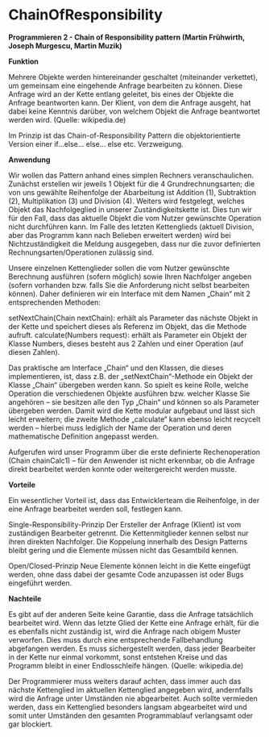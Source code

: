 # ChainOfResponsibility
**Programmieren 2 - Chain of Responsibility pattern (Martin Frühwirth, Joseph Murgescu, Martin Muzik)**

**Funktion**

Mehrere Objekte werden hintereinander geschaltet (miteinander verkettet), um gemeinsam eine eingehende Anfrage bearbeiten zu können. 
Diese Anfrage wird an der Kette entlang geleitet, bis eines der Objekte die Anfrage beantworten kann. 
Der Klient, von dem die Anfrage ausgeht, hat dabei keine Kenntnis darüber, von welchem Objekt die Anfrage beantwortet werden wird.
(Quelle: wikipedia.de)

Im Prinzip ist das Chain-of-Responsibility Pattern die objektorientierte Version einer if...else... else... else etc. Verzweigung.

**Anwendung**

Wir wollen das Pattern anhand eines simplen Rechners veranschaulichen. Zunächst erstellen wir jeweils 1 Objekt für die 4 Grundrechnungsarten;
die von uns gewählte Reihenfolge der Abarbeitung ist Addition (1), Subtraktion (2), Multiplikation (3) und Division (4).
Weiters wird festgelegt, welches Objekt das Nachfolgeglied in unserer Zuständigkeitskette ist. Dies tun wir für den Fall, dass das aktuelle
Objekt die vom Nutzer gewünschte Operation nicht durchführen kann. Im Falle des letzten Kettenglieds (aktuell Division, aber das Programm
kann nach Belieben erweitert werden) wird bei Nichtzuständigkeit die Meldung ausgegeben, dass nur die zuvor definierten
Rechnungsarten/Operationen zulässig sind.

Unsere einzelnen Kettenglieder sollen die vom Nutzer gewünschte Berechnung ausführen (sofern möglich) sowie Ihren Nachfolger angeben (sofern
vorhanden bzw. falls Sie die Anforderung nicht selbst bearbeiten können). Daher definieren wir ein Interface mit dem Namen „Chain“ mit 2
entsprechenden Methoden:

setNextChain(Chain nextChain): erhält als Parameter das nächste Objekt in der Kette und speichert dieses als Referenz im Objekt, das die
Methode aufruft.
calculate(Numbers request): erhält als Parameter ein Objekt der Klasse Numbers, dieses besteht aus 2 Zahlen und einer Operation (auf diesen
Zahlen).

Das praktische am Interface „Chain“ und den Klassen, die dieses implementieren, ist, dass z.B. der „setNextChain“-Methode ein Objekt der
Klasse „Chain“ übergeben werden kann.
So spielt es keine Rolle, welche Operation die verschiedenen Objekte ausführen bzw. welcher Klasse Sie angehören – sie besitzen alle den Typ
„Chain“ und können so als Parameter übergeben werden.
Damit wird die Kette modular aufgebaut und lässt sich leicht erweitern; die zweite Methode „calculate“ kann ebenso leicht recycelt werden – 
hierbei muss lediglich der Name der Operation und deren mathematische Definition angepasst werden.

Aufgerufen wird unser Programm über die erste definierte Rechenoperation  (Chain chainCalc1) – für den Anwender ist nicht erkennbar, ob die
Anfrage direkt bearbeitet werden konnte oder weitergereicht werden musste.

**Vorteile**

Ein wesentlicher Vorteil ist, dass das Entwicklerteam die Reihenfolge, in der eine Anfrage bearbeitet werden soll, festlegen kann. 

Single-Responsibility-Prinzip
Der Ersteller der Anfrage (Klient) ist vom zuständigen Bearbeiter getrennt. Die Kettenmitglieder kennen selbst nur ihren direkten Nachfolger.
Die Koppelung innerhalb des Design Patterns bleibt gering und die Elemente müssen nicht das Gesamtbild kennen.

Open/Closed-Prinzip
Neue Elemente können leicht in die Kette eingefügt werden, ohne dass dabei der gesamte Code anzupassen ist oder Bugs eingeführt werden.

**Nachteile**

Es gibt auf der anderen Seite keine Garantie, dass die Anfrage tatsächlich bearbeitet wird. 
Wenn das letzte Glied der Kette eine Anfrage erhält, für die es ebenfalls nicht zuständig ist, wird die Anfrage nach obigem Muster verworfen.
Dies muss durch eine entsprechende Fallbehandlung abgefangen werden.
Es muss sichergestellt werden, dass jeder Bearbeiter in der Kette nur einmal vorkommt, sonst entstehen Kreise und das Programm bleibt in einer
Endlosschleife hängen.
(Quelle: wikipedia.de)

Der Programmierer muss weiters darauf achten, dass immer auch das nächste Kettenglied im aktuellen Kettenglied angegeben wird, andernfalls
wird die Anfrage unter Umständen nie abgearbeitet. Auch sollte vermieden werden, dass ein Kettenglied besonders langsam abgearbeitet wird
und somit unter Umständen den gesamten Programmablauf verlangsamt oder gar blockiert.
